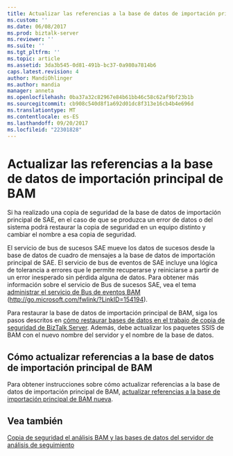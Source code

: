 ```yaml
---
title: Actualizar las referencias a la base de datos de importación principal de BAM | Documentos de Microsoft
ms.custom: ''
ms.date: 06/08/2017
ms.prod: biztalk-server
ms.reviewer: ''
ms.suite: ''
ms.tgt_pltfrm: ''
ms.topic: article
ms.assetid: 3da3b545-0d81-491b-bc37-0a980a7814b6
caps.latest.revision: 4
author: MandiOhlinger
ms.author: mandia
manager: anneta
ms.openlocfilehash: 0ba37a32c82967e84b61bb46c58c62af9bf23b1b
ms.sourcegitcommit: cb908c540d8f1a692d01dc8f313e16cb4b4e696d
ms.translationtype: MT
ms.contentlocale: es-ES
ms.lasthandoff: 09/20/2017
ms.locfileid: "22301828"
---
```

# <a name="update-references-to-the-bam-primary-import-database"></a>Actualizar las referencias a la base de datos de importación principal de BAM
Si ha realizado una copia de seguridad de la base de datos de importación principal de SAE, en el caso de que se produzca un error de datos o del sistema podrá restaurar la copia de seguridad en un equipo distinto y cambiar el nombre a esa copia de seguridad.  
  
 El servicio de bus de sucesos SAE mueve los datos de sucesos desde la base de datos de cuadro de mensajes a la base de datos de importación principal de SAE. El servicio de bus de eventos de SAE incluye una lógica de tolerancia a errores que le permite recuperarse y reiniciarse a partir de un error inesperado sin pérdida alguna de datos. Para obtener más información sobre el servicio de Bus de sucesos SAE, vea el tema [administrar el servicio de Bus de eventos BAM](http://go.microsoft.com/fwlink/?LinkID=154194) (http://go.microsoft.com/fwlink/?LinkID=154194).  
  
 Para restaurar la base de datos de importación principal de BAM, siga los pasos descritos en [cómo restaurar bases de datos en el trabajo de copia de seguridad de BizTalk Server](../technical-guides/how-to-restore-databases-in-the-backup-biztalk-server-job.md). Además, debe actualizar los paquetes SSIS de BAM con el nuevo nombre del servidor y el nombre de la base de datos.  
  
## <a name="how-to-update-references-to-bam-primary-import-database"></a>Cómo actualizar referencias a la base de datos de importación principal de BAM  
 Para obtener instrucciones sobre cómo actualizar referencias a la base de datos de importación principal de BAM, [actualizar referencias a la base de importación principal de BAM nueva](../technical-guides/how-to-move-the-bam-primary-import-database2.md#BKMK_BAMPIRef).  
  
## <a name="see-also"></a>Vea también  
 [Copia de seguridad el análisis BAM y las bases de datos del servidor de análisis de seguimiento](../technical-guides/backing-up-the-bam-analysis-and-tracking-analysis-server-databases.md)